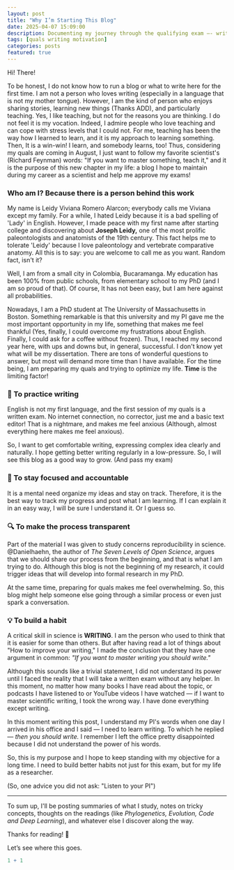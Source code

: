 ```yaml
---
layout: post
title: "Why I’m Starting This Blog"
date: 2025-04-07 15:09:00
description: Documenting my journey through the qualifying exam —- writing to learn, reflect, and grow.
tags: [quals writing motivation]
categories: posts
featured: true
---
```


Hi! There!

To be honest, I do not know how to run a blog or what to write here for the first time. I am not a person who loves writing (especially in a language that is not my mother tongue). However, I am the kind of person who enjoys sharing stories, learning new things (Thanks ADD), and particularly teaching. Yes, I like teaching, but not for the reasons you are thinking. I do not feel it is my vocation. Indeed, I admire people who love teaching and can cope with stress levels that I could not. For me, teaching has been the way how I learned to learn, and it is my approach to learning something. Then, It is a win-win! I learn, and somebody learns, too! Thus, considering my quals are coming in August, I just want to follow my favorite scientist's (Richard Feynman) words: "If you want to master something, teach it," and it is the purpose of this new chapter in my life: a blog I hope to maintain during my career as a scientist and help me approve my exams!

### Who am I? Because there is a person behind this work

My name is Leidy Viviana Romero Alarcon; everybody calls me Viviana except my family. For a while, I hated Leidy because it is a bad spelling of 'Lady' in English. However, I made peace with my first name after starting college and discovering about **Joseph Leidy,** one of the most prolific paleontologists and anatomists of the 19th century. This fact helps me to tolerate 'Leidy' because I love paleontology and vertebrate comparative anatomy. All this is to say: you are welcome to call me as you want. Random fact, isn't it?

Well, I am from a small city in Colombia, Bucaramanga. My education has been 100% from public schools, from elementary school to my PhD (and I am so proud of that). Of course, It has not been easy, but I am here against all probabilities.

Nowadays, I am a PhD student at The University of Massachusetts in Boston. Something remarkable is that this university and my PI gave me the most important opportunity in my life, something that makes me feel thankful (Yes, finally, I could overcome my frustrations about English. Finally, I could ask for a coffee without frozen). Thus, I reached my second year here, with ups and downs but, in general, successful. I don't know yet what will be my dissertation. There are tons of wonderful questions to answer, but most will demand more time than I have available. For the time being, I am preparing my quals and trying to optimize my life. **Time** is the limiting factor!

### 📝 To practice writing

English is not my first language, and the first session of my quals is a written exam. No internet connection, no corrector, just me and a basic text editor! That is a nightmare, and makes me feel anxious (Although, almost everything here makes me feel anxious).

So, I want to get comfortable writing, expressing complex idea clearly and naturally. I hope getting better writing regularly in a low-pressure. So, I will see this blog as a good way to grow. (And pass my exam)

### 🎯 To stay focused and accountable

It is a mental need organize my ideas and stay on track. Therefore, it is the best way to track my progress and post what I am learning. If I can explain it in an easy way, I will be sure I understand it. Or I guess so.

### 🔍 To make the process transparent

Part of the material I was given to study concerns reproducibility in science. @Danielhaehn, the author of *The Seven Levels of Open Science*, argues that we should share our process from the beginning, and that is what I am trying to do. Although this blog is not the beginning of my research, it could trigger ideas that will develop into formal research in my PhD.

At the same time, preparing for quals makes me feel overwhelming. So, this blog might help someone else going through a similar process or even just spark a conversation.

### 💡 To build a habit

A critical skill in science is **WRITING**. I am the person who used to think that it is easier for some than others. But after having read a lot of things about "How to improve your writing," I made the conclusion that they have one argument in common: *"If you want to master writing you should write."*

Although this sounds like a trivial statement, I did not understand its power until I faced the reality that I will take a written exam without any helper. In this moment, no matter how many books I have read about the topic, or podcasts I have listened to or YouTube videos I have watched — if I want to master scientific writing, I took the wrong way. I have done everything except writing.

In this moment writing this post, I understand my PI's words when one day I arrived in his office and I said — I need to learn writing. To which he replied — *then you should write.* I remember I left the office pretty disappointed because I did not understand the power of his words.

So, this is my purpose and I hope to keep standing with my objective for a long time. I need to build better habits not just for this exam, but for my life as a researcher.

(So, one advice you did not ask: "Listen to your PI")

---

To sum up, I'll be posting summaries of what I study, notes on tricky concepts, thoughts on the readings (like *Phylogenetics, Evolution, Code and Deep Learning*), and whatever else I discover along the way.

Thanks for reading! 🌱

Let’s see where this goes.

```r
1 + 1
```

